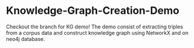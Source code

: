 # Knowledge-Graph-Creation-Demo


Checkout the branch for KG demo! 
The demo consist of extracting triples from a corpus data and construct knowledge graph  using NetworkX and on neo4j database.

